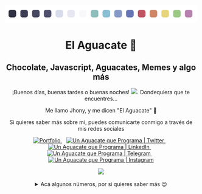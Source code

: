 <p align="center"><img src="NORD-header.png" alt="Nord Avocado Header"/></p>

<h1 align="center">El Aguacate 🥑</h1>

<h2 align="center">Chocolate, Javascript, Aguacates, Memes y algo más</h2>

<p align="center">¡Buenos días, buenas tardes o buenas noches! <img src="https://media.giphy.com/media/hvRJCLFzcasrR4ia7z/giphy.gif" width="20px">. Dondequiera que te encuentres...
</p>

<p align="center">Me llamo Jhony, y me dicen "El Aguacate" 🥑</p>

<p align="center">Si quieres saber más sobre mí, puedes comunicarte conmigo a través de mis redes sociales</p>

<p align="center">
<a href="https://ch1nux.github.io/work" target="_blank">
  <img alt="Portfolio" width="22px" src="https://cdn.jsdelivr.net/npm/simple-icons@v3/icons/javascript.svg" />
</a>&nbsp;&nbsp;
<a href="https://twitter.com/ch1nux" target="_blank">
  <img alt="Un Aguacate que Programa | Twitter" width="22px" src="https://cdn.jsdelivr.net/npm/simple-icons@v3/icons/twitter.svg" />
</a>&nbsp;&nbsp;
<a href="https://www.linkedin.com/in/jhonygrillet/" target="_blank">
  <img alt="Un Aguacate que Programa | LinkedIn" width="22px" src="https://cdn.jsdelivr.net/npm/simple-icons@v3/icons/linkedin.svg" />
</a>&nbsp;&nbsp;
<a href="https://t.me/ch1nux" target="_blank">
  <img alt="Un Aguacate que Programa | Telegram" width="22px" src="https://cdn.jsdelivr.net/npm/simple-icons@v3/icons/telegram.svg" />
</a>&nbsp;&nbsp;
<a href="https://www.instagram.com/ch1nux/" target="_blank">
  <img alt="Un Aguacate que Programa | Instagram" width="22px" src="https://cdn.jsdelivr.net/npm/simple-icons@v3/icons/instagram.svg" />
</a>
</p>

<p align="center">
<img src="https://media.giphy.com/media/l2JHRhAtnJSDNJ2py/giphy.gif" width="250px"/>
</p>

<details align="center">
  <summary>Acá algunos números, por si quieres saber más 😉</summary>
  <br>
  <img src="https://github-readme-stats.vercel.app/api?username=ch1nux&show_icons=true&theme=nord" alt="Avocado Stats">
</details>
